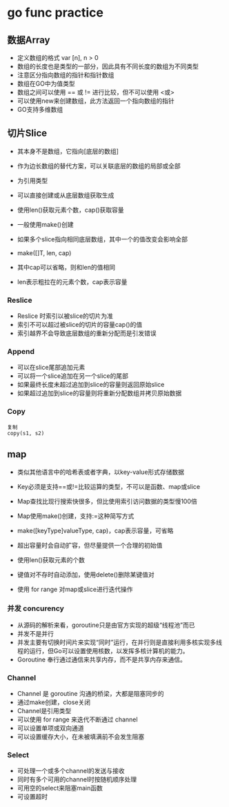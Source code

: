 # go func practice

## 数据Array

- 定义数组的格式 var <varName> [n]<type>, n > 0
- 数组的长度也是类型的一部分，因此具有不同长度的数组为不同类型
- 注意区分指向数组的指针和指针数组
- 数组在GO中为值类型
- 数组之间可以使用 == 或 != 进行比较，但不可以使用 <或>
- 可以使用new来创建数组，此方法返回一个指向数组的指针
- GO支持多维数组


## 切片Slice

- 其本身不是数组，它指向[底层的数组]
- 作为边长数组的替代方案，可以关联底层的数组的局部或全部
- 为引用类型
- 可以直接创建或从底层数组获取生成
- 使用len()获取元素个数，cap()获取容量
- 一般使用make()创建
- 如果多个slice指向相同底层数组，其中一个的值改变会影响全部

- make([]T, len, cap)
- 其中cap可以省略，则和len的值相同
- len表示粗拉在的元素个数，cap表示容量

### Reslice

- Reslice 时索引以被slice的切片为准
- 索引不可以超过被slice的切片的容量cap()的值
- 索引越界不会导致底层数组的重新分配而是引发错误

### Append

- 可以在slice尾部追加元素
- 可以将一个slice追加在另一个slice的尾部
- 如果最终长度未超过追加到slice的容量则返回原始slice
- 如果超过追加到slice的容量则将重新分配数组并拷贝原始数据

### Copy

    复制
    copy(s1, s2)


## map

- 类似其他语言中的哈希表或者字典，以key-value形式存储数据
- Key必须是支持==或!=比较运算的类型，不可以是函数、map或slice
- Map查找比现行搜索快很多，但比使用索引访问数据的类型慢100倍
- Map使用make()创建，支持:=这种简写方式

- make([keyType]valueType, cap)，cap表示容量，可省略
- 超出容量时会自动扩容，但尽量提供一个合理的初始值
- 使用len()获取元素的个数

- 键值对不存时自动添加，使用delete()删除某键值对
- 使用 for range 对map或slice进行迭代操作







### 并发 concurency

- 从源码的解析来看，goroutine只是由官方实现的超级“线程池”而已
- 并发不是并行
- 并发主要有切换时间片来实现“同时”运行，在并行则是直接利用多核实现多线程的运行，但Go可以设置使用核数，以发挥多核计算机的能力。
- Goroutine 奉行通过通信来共享内存，而不是共享内存来通信。


### Channel

- Channel 是 goroutine 沟通的桥梁，大都是阻塞同步的
- 通过make创建，close关闭
- Channel是引用类型
- 可以使用 for range 来迭代不断通过 channel
- 可以设置单项或双向通道
- 可以设置缓存大小，在未被填满前不会发生阻塞

### Select

- 可处理一个或多个channel的发送与接收
- 同时有多个可用的channel时按随机顺序处理
- 可用空的select来阻塞main函数
- 可设置超时

